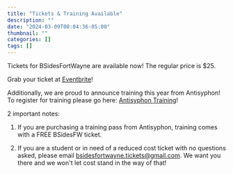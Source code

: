 ```yaml
---
title: "Tickets & Training Available"
description: ""
date: "2024-03-09T00:04:36-05:00"
thumbnail: ""
categories: []
tags: []
---
```


Tickets for BSidesFortWayne are available now! The regular price is $25.

Grab your ticket at [Eventbrite](https://www.eventbrite.com/e/bsidesfortwayne-2024-tickets-789388280597)!

Additionally, we are proud to announce training this year from Antisyphon! To register for training please go here: [Antisyphon Training](https://www.antisyphontraining.com/event/antisyphon-training-bsides-fort-wayne-2024/)!

2 important notes:

1. If you are purchasing a training pass from Antisyphon, training comes with a FREE BSidesFW ticket.

2. If you are a student or in need of a reduced cost ticket with no questions asked, please email bsidesfortwayne.tickets@gmail.com. We want you there and we won't let cost stand in the way of that!

<!--more-->